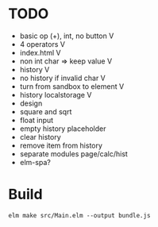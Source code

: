 # TODO

* basic op (+), int, no button V
* 4 operators V
* index.html V
* non int char => keep value V
* history V
* no history if invalid char V
* turn from sandbox to element V
* history localstorage V
* design
* square and sqrt
* float input
* empty history placeholder
* clear history
* remove item from history
* separate modules page/calc/hist
* elm-spa?

# Build

```
elm make src/Main.elm --output bundle.js
```